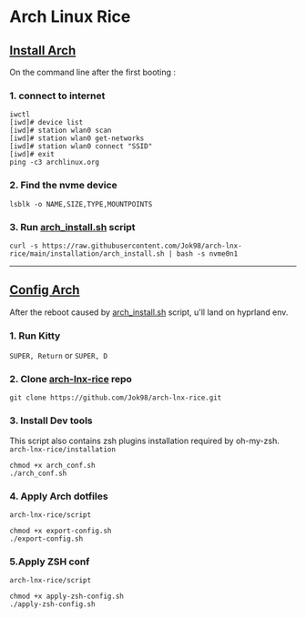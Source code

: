 # Arch Linux Rice

## [Install Arch](installation/arch_install.sh)
On the command line after the first booting :
### 1. connect to internet
```shell
iwctl
[iwd]# device list
[iwd]# station wlan0 scan
[iwd]# station wlan0 get-networks
[iwd]# station wlan0 connect "SSID"
[iwd]# exit
ping -c3 archlinux.org
```
### 2. Find the nvme device
```shell
lsblk -o NAME,SIZE,TYPE,MOUNTPOINTS
```

### 3. Run [arch_install.sh](installation/arch_install.sh) script
```shell
curl -s https://raw.githubusercontent.com/Jok98/arch-lnx-rice/main/installation/arch_install.sh | bash -s nvme0n1
```

---

## [Config Arch](installation/arch_conf.sh)
After the reboot caused by [arch_install.sh](installation/arch_install.sh) script, u'll land on hyprland env.

### 1. Run Kitty
`SUPER, Return` or `SUPER, D`

### 2. Clone [arch-lnx-rice](https://github.com/Jok98/arch-lnx-rice) repo
```shell
git clone https://github.com/Jok98/arch-lnx-rice.git
```

### 3. Install Dev tools
This script also contains zsh plugins installation required by oh-my-zsh.
`arch-lnx-rice/installation`
```shell
chmod +x arch_conf.sh
./arch_conf.sh
```

### 4. Apply Arch dotfiles
`arch-lnx-rice/script`
```shell
chmod +x export-config.sh
./export-config.sh
```

### 5.Apply ZSH conf
`arch-lnx-rice/script`
```shell
chmod +x apply-zsh-config.sh
./apply-zsh-config.sh
```